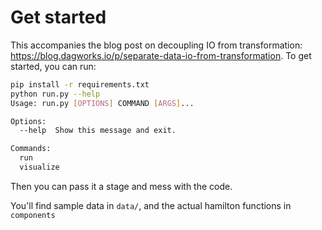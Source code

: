 # Get started

This accompanies the blog post on decoupling IO from transformation: https://blog.dagworks.io/p/separate-data-io-from-transformation.
To get started, you can run:

```bash
pip install -r requirements.txt
python run.py --help
Usage: run.py [OPTIONS] COMMAND [ARGS]...

Options:
  --help  Show this message and exit.

Commands:
  run
  visualize
```

Then you can pass it a stage and mess with the code.

You'll find sample data in `data/`, and the actual hamilton functions in `components`
